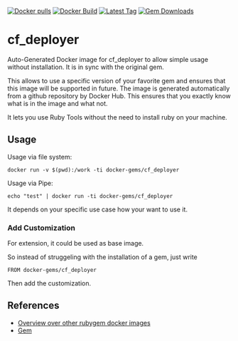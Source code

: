 [![Docker pulls](https://img.shields.io/docker/pulls/rubygem/cf_deployer.svg)](https://hub.docker.com/r/rubygem/cf_deployer/)
[![Docker Build](https://img.shields.io/docker/automated/rubygem/cf_deployer.svg)](https://hub.docker.com/r/rubygem/cf_deployer/)
[![Latest Tag](https://img.shields.io/github/tag/docker-rubygem/cf_deployer.svg)](https://hub.docker.com/r/rubygem/cf_deployer/)
[![Gem Downloads](https://img.shields.io/gem/dt/cf_deployer.svg)](https://rubygems.org/gems/cf_deployer/)
# cf_deployer

Auto-Generated Docker image for cf_deployer to allow simple usage without installation.
It is in sync with the original gem.

This allows to use a specific version of your favorite gem and ensures that this image will be supported in future.
The image is generated automatically from a github repository by Docker Hub.
This ensures that you exactly know what is in the image and what not.

It lets you use Ruby Tools without the need to install ruby on your machine.

## Usage

Usage via file system:

`docker run -v $(pwd):/work -ti docker-gems/cf_deployer`

Usage via Pipe:

`echo "test" | docker run -ti docker-gems/cf_deployer`

It depends on your specific use case how your want to use it.

### Add Customization

For extension, it could be used as base image.

So instead of struggeling with the installation of a gem, just write

`FROM docker-gems/cf_deployer`

Then add the customization.

## References

 - [Overview over other rubygem docker images](https://github.com/thinkbot/docker-rubygem)
 - [Gem](https://rubygems.org/gems/cf_deployer/)
